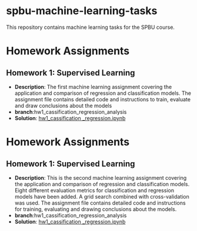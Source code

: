 # spbu-machine-learning-tasks
This repository contains machine learning tasks for the SPBU course. 


# Homework Assignments
## Homework 1: Supervised Learning
- **Description**: The first machine learning assignment covering the application and comparison of regression and classification models. The assignment file contains detailed code and instructions to train, evaluate and draw conclusions about the models
- **branch**:hw1_cassification_regression_analysis
- **Solution**: [hw1_cassification _regression.ipynb](https://github.com/guanzi96/spbu-machine-learning-tasks/blob/hw1_cassification_regression_analysis/hw1_cassification%20_regression.ipynb)



# Homework Assignments
## Homework 1: Supervised Learning
- **Description**: This is the second machine learning assignment covering the application and comparison of regression and classification models. Eight different evaluation metrics for classification and regression models have been added. A grid search combined with cross-validation was used. The assignment file contains detailed code and instructions for training, evaluating and drawing conclusions about the models.
- **branch**:hw1_cassification_regression_analysis
- **Solution**: [hw1_cassification _regression.ipynb](https://github.com/guanzi96/spbu-machine-learning-tasks/blob/hw1_cassification_regression_analysis/hw1_cassification%20_regression.ipynb)

